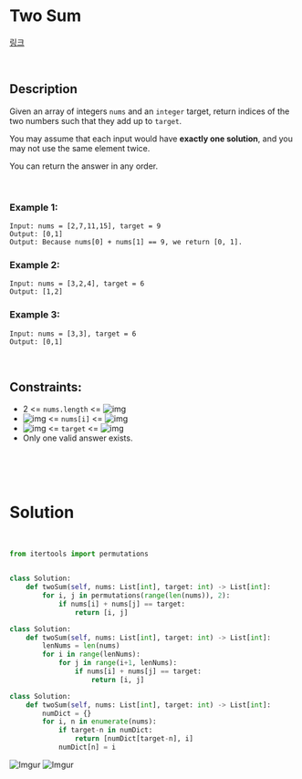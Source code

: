 # Two Sum

[링크](https://leetcode.com/problems/two-sum/)

<br>

## Description

Given an array of integers `nums` and an `integer` target, return indices of the two numbers such that they add up to `target`.

You may assume that each input would have **exactly one solution**, and you may not use the same element twice.

You can return the answer in any order.

<br>

### Example 1:

```
Input: nums = [2,7,11,15], target = 9
Output: [0,1]
Output: Because nums[0] + nums[1] == 9, we return [0, 1].
```

### Example 2:

```
Input: nums = [3,2,4], target = 6
Output: [1,2]
```

### Example 3:

```
Input: nums = [3,3], target = 6
Output: [0,1]
```

<br>

## Constraints: 

- 2 <= `nums.length` <= ![img](https://bit.ly/3cRMcTS)
- ![img](https://bit.ly/3tOUmDp) <= `nums[i]` <= ![img](https://bit.ly/38YatpX)
- ![img](https://bit.ly/3tOUmDp) <= `target` <= ![img](https://bit.ly/38YatpX)
- Only one valid answer exists.


<br>
<br>
<br>

# Solution

<br>

```python
from itertools import permutations


class Solution:
    def twoSum(self, nums: List[int], target: int) -> List[int]:
        for i, j in permutations(range(len(nums)), 2):
            if nums[i] + nums[j] == target:
                return [i, j]
```

```python
class Solution:
    def twoSum(self, nums: List[int], target: int) -> List[int]:
        lenNums = len(nums)
        for i in range(lenNums):
            for j in range(i+1, lenNums):
                if nums[i] + nums[j] == target:
                    return [i, j]
```

```python
class Solution:
    def twoSum(self, nums: List[int], target: int) -> List[int]:
        numDict = {}
        for i, n in enumerate(nums):
            if target-n in numDict:
                return [numDict[target-n], i]
            numDict[n] = i
```
![Imgur](https://i.imgur.com/EWtwEja.png)
![Imgur](https://i.imgur.com/EFXfUMF.png)